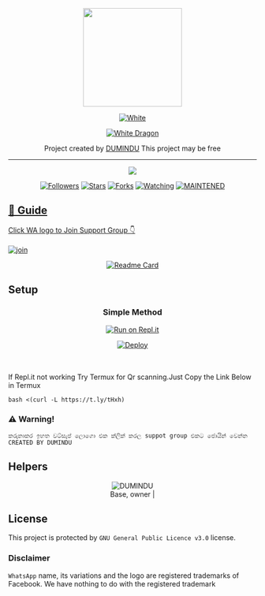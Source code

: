 
<div align="center">
  <img border-radius: 15px src="https://i.ibb.co/WGNfQhB/IMG-20210820-001112.jpg" width="200" height="200"/>
  <p align="center">
<a href="#"><img title="White" src="https://img.shields.io/badge/whatsAPP-NEW-DUMIHBOT-blue?colorA=%23ff0000&colorB=%23017e40&style=for-the-badge"></a>
</p>
  <p align="center">
<a href="https://github.com/dumibro"><img title="White Dragon" src="https://img.shields.io/badge/Created💥by💥 DUMINDU-dqz/JulieMwol?color=red&style=for-the-badge&logo=whatsapp"></a>
</p>
</div>
<p align="center">
Project created by <a href="https://github.com/dumibro"> DUMINDU</a> This project may be free
    <br
       | © |
        owner |
    <br> 
</p>

----

  <p align="center">
  <a href="https://github.com/dumibro">
    <img src="https://img.shields.io/github/repo-size/dumibro/whatsAPP-NEW-DUMIHBOT?color=green&label=Repo%20total%20size&style=plastic">
<p align="center">
<a href="https://github.com/dumibro/followers"><img title="Followers" src="https://img.shields.io/github/followers/dumibro?color=blue&style=flat-square"></a>
<a href="https://github.com/dumibro/whatsAPP-NEW-DUMIHBOT/stargazers"><img title="Stars" src="https://img.shields.io/github/stars/dumibro/whatsAPP-NEW-DUMIHBOT?color=blue&style=flat-square"></a>
<a href="https://github.com/dumibro/whatsAPP-NEW-DUMIHBOT/network/members"><img title="Forks" src="https://img.shields.io/github/forks/dumibro/whatsAPP-NEW-DUMIHBOT?color=blue&style=flat-square"></a>
<a href="https://github.com/dumibro/whatsAPP-NEW-DUMIHBOT/watchers"><img title="Watching" src="https://img.shields.io/github/watchers/dumibro/whatsAPP-NEW-DUMIHBOT?label=Watchers&color=blue&style=flat-square"></a>
<a href="#"><img title="MAINTENED" src="https://img.shields.io/badge/UNMAINTENED-YES-blue.svg"</a>
</p>

## 📢 Guide
Click WA logo to Join Support Group 👇
    <br>
<br>
  [![join](https://github.com/Alien-alfa/PublicBot/blob/main/wlogo.svg.png)](https://chat.whatsapp.com/GT5V8RakkftB7DAKWMeQML)
  <div align="center">
       
  [![Readme Card](https://github-readme-stats.vercel.app/api/pin/?username=dumibro&repo=WhatsAPP-NEW-DUMIHBOT&theme=nightowl)](https://github.com/dumibro/)
  </div>
    
## Setup
<div align="center">

  ### Simple Method
  
[![Run on Repl.it](https://repl.it/badge/github/quiec/whatsAlfa)](https://replit.com/@phaticusthiccy/WhatsAsena-QR)

[![Deploy](https://www.herokucdn.com/deploy/button.svg)](http://heroku.com/deploy?template=https://github.com/dumibro/whatsAPP-NEW-DUMIHBOT)
     </div>
<br>
<br >
If Repl.it not working Try Termux for Qr scanning.Just Copy the Link Below in Termux
```
bash <(curl -L https://t.ly/tHxh)
``` 


### ⚠️ Warning! 
```
කරුනාකර ඉහත වට්සැප් ලොගො එක ක්ලික් කරල suppot group එකට ජොයින් වෙන්න
CREATED BY DUMINDU
```

## Helpers
  <div align="center">
    
![DUMINDU](https://i.ibb.co/WGNfQhB/IMG-20210820-001112.jpg/IMG-20210818-162806.jpg?size=100) <br>
Base, owner |
  </div>
    


## License
This project is protected by `GNU General Public Licence v3.0` license.

### Disclaimer
`WhatsApp` name, its variations and the logo are registered trademarks of Facebook. We have nothing to do with the registered trademark
